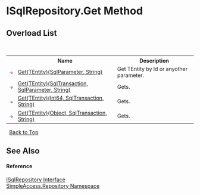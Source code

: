 # ISqlRepository.Get Method 
 


## Overload List
&nbsp;<table><tr><th></th><th>Name</th><th>Description</th></tr><tr><td>![Public method](media/pubmethod.gif "Public method")</td><td><a href="M_SimpleAccess_Repository_ISqlRepository_Get__1">Get(TEntity)(SqlParameter, String)</a></td><td>
Get TEntity by Id or anyother parameter.</td></tr><tr><td>![Public method](media/pubmethod.gif "Public method")</td><td><a href="M_SimpleAccess_Repository_ISqlRepository_Get__1_1">Get(TEntity)(SqlTransaction, SqlParameter, String)</a></td><td>
Gets.</td></tr><tr><td>![Public method](media/pubmethod.gif "Public method")</td><td><a href="M_SimpleAccess_Repository_ISqlRepository_Get__1_2">Get(TEntity)(Int64, SqlTransaction, String)</a></td><td>
Gets.</td></tr><tr><td>![Public method](media/pubmethod.gif "Public method")</td><td><a href="M_SimpleAccess_Repository_ISqlRepository_Get__1_3">Get(TEntity)(Object, SqlTransaction, String)</a></td><td>
Gets.</td></tr></table>&nbsp;
<a href="#isqlrepository.get-method">Back to Top</a>

## See Also


#### Reference
<a href="T_SimpleAccess_Repository_ISqlRepository">ISqlRepository Interface</a><br /><a href="N_SimpleAccess_Repository">SimpleAccess.Repository Namespace</a><br />